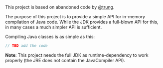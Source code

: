 This project is based on abandoned code by [@trung](https://github.com/trung/InMemoryJavaCompiler).

The purpose of this project is to provide a simple API for in-memory compilation of Java code. While the JDK provides a full-blown API for this, in many cases a much simpler API is sufficient.

Compiling Java classes is as simple as this:

```java
// TBD add the code
```

**Note**: This project needs the full JDK as runtime-dependency to work properly (the JRE does not contain the JavaCompiler API).

